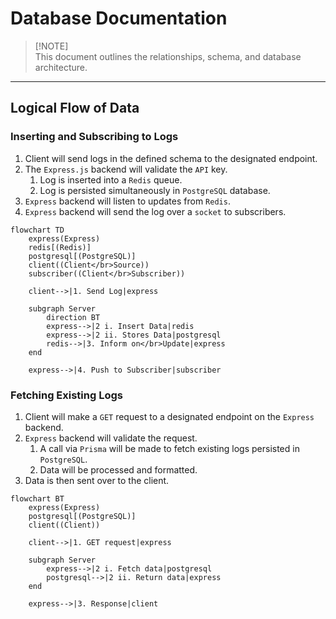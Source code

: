 
# Database Documentation

> [!NOTE]\
> This document outlines the relationships, schema, and database architecture.

---

## Logical Flow of Data

### Inserting and Subscribing to Logs

1. Client will send logs in the defined schema to the designated endpoint.
2. The `Express.js` backend will validate the `API` key.
   1. Log is inserted into a `Redis` queue.
   2. Log is persisted simultaneously in `PostgreSQL` database.
3. `Express` backend will listen to updates from `Redis`.
4. `Express` backend will send the log over a `socket` to subscribers.

```mermaid
flowchart TD
    express(Express)
    redis[(Redis)]
    postgresql[(PostgreSQL)]
    client((Client</br>Source))
    subscriber((Client</br>Subscriber))

    client-->|1. Send Log|express
    
    subgraph Server
        direction BT
        express-->|2 i. Insert Data|redis
        express-->|2 ii. Stores Data|postgresql
        redis-->|3. Inform on</br>Update|express
    end
    
    express-->|4. Push to Subscriber|subscriber
```

### Fetching Existing Logs

1. Client will make a `GET` request to a designated endpoint on the `Express` backend.
2. `Express` backend will validate the request.
   1. A call via `Prisma` will be made to fetch existing logs persisted in `PostgreSQL`.
   2. Data will be processed and formatted.
3. Data is then sent over to the client.

```mermaid
flowchart BT
    express(Express)
    postgresql[(PostgreSQL)]
    client((Client))
    
    client-->|1. GET request|express
    
    subgraph Server
        express-->|2 i. Fetch data|postgresql
        postgresql-->|2 ii. Return data|express
    end
    
    express-->|3. Response|client
```